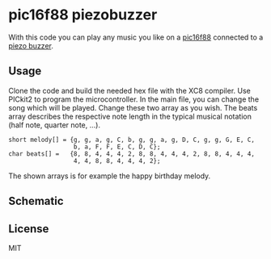 # pic16f88 piezobuzzer

With this code you can play any music you like on a [pic16f88](http://www.microchip.com/wwwproducts/en/PIC16F88) connected to a [piezo buzzer](http://shallowsky.com/arduino/class/buzzer.jpg).

## Usage

Clone the code and build the needed hex file with the XC8 compiler. Use PICkit2 to program the microcontroller. In the main file, you can change the song which will be played. Change these two array as you wish. The beats array describes the respective note length in the typical musical notation (half note, quarter note, ...).

```
short melody[] = {g, g, a, g, C, b, g, g, a, g, D, C, g, g, G, E, C,
                  b, a, F, F, E, C, D, C};
char beats[] =   {8, 8, 4, 4, 4, 2, 8, 8, 4, 4, 4, 2, 8, 8, 4, 4, 4,
                  4, 4, 8, 8, 4, 4, 4, 2};
```

The shown arrays is for example the happy birthday melody.

## Schematic

## License

MIT
